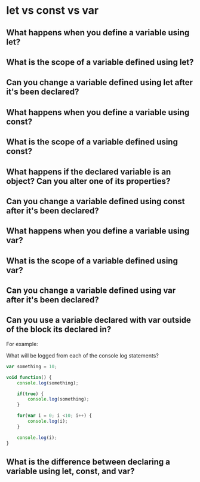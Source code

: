 # let vs const vs var

## What happens when you define a variable using let? 

## What is the scope of a variable defined using let?

## Can you change a variable defined using let after it's been declared?

## What happens when you define a variable using const? 

## What is the scope of a variable defined using const?

## What happens if the declared variable is an object? Can you alter one of its properties?

## Can you change a variable defined using const after it's been declared?

## What happens when you define a variable using var? 

## What is the scope of a variable defined using var?

## Can you change a variable defined using var after it's been declared?

## Can you use a variable declared with var outside of the block its declared in?

For example:

What will be logged from each of the console log statements?

``` javascript
var something = 10;

void function() {
    console.log(something);

    if(true) {
        console.log(something);
    }

    for(var i = 0; i <10; i++) {
        console.log(i);
    }

    console.log(i); 
}
```


## What is the difference between declaring a variable using let, const, and var?

